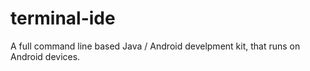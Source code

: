 # terminal-ide
A full command line based Java / Android develpment kit, that runs on Android devices.
